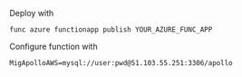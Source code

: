 
Deploy with
```
func azure functionapp publish YOUR_AZURE_FUNC_APP
```

Configure function with 

`MigApolloAWS=mysql://user:pwd@51.103.55.251:3306/apollo`
